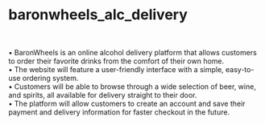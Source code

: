 # baronwheels_alc_delivery
<br>

• BaronWheels is an online alcohol delivery platform that allows customers to order their favorite drinks from the comfort of their own home.<br>
• The website will feature a user-friendly interface with a simple, easy-to-use ordering system.<br>
• Customers will be able to browse through a wide selection of beer, wine, and spirits, all available for delivery straight to their door.<br>
• The platform will allow customers to create an account and save their payment and delivery information for faster checkout in the future.<br>
